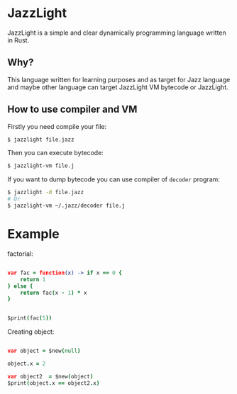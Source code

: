 # JazzLight
JazzLight is a simple and clear dynamically programming language written in Rust.

## Why?
This language written for learning purposes and as target for Jazz language and maybe other language can target JazzLight VM bytecode or JazzLight.

## How to use compiler and VM
Firstly you need compile your file:
```bash
$ jazzlight file.jazz
```
Then you can execute bytecode:
```bash
$ jazzlight-vm file.j
```
If you want to dump bytecode you can use compiler of `decoder` program:
```bash
$ jazzlight -d file.jazz
# Or
$ jazzlight-vm ~/.jazz/decoder file.j
```

# Example 

factorial:
```coffeescript

var fac = function(x) -> if x == 0 {
    return 1
} else {
    return fac(x - 1) * x
}


$print(fac(5))

```

Creating object:
```coffeescript

var object = $new(null)

object.x = 2

var object2  = $new(object)
$print(object.x == object2.x)

```

